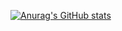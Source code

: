 [![Anurag's GitHub stats](https://github-readme-stats.vercel.app/api?username=yuanjingtai?count_private=true)](https://github.com/anuraghazra/github-readme-stats)
